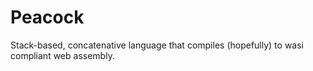 # Peacock
Stack-based, concatenative language that compiles (hopefully) to wasi compliant web assembly.

